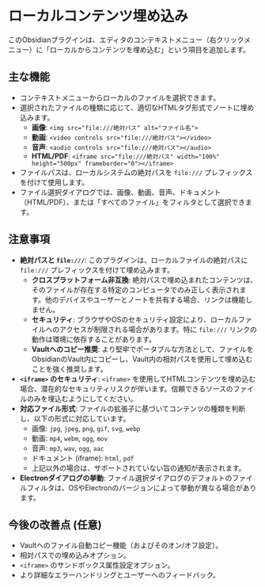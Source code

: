 # ローカルコンテンツ埋め込み

このObsidianプラグインは、エディタのコンテキストメニュー（右クリックメニュー）に「ローカルからコンテンツを埋め込む」という項目を追加します。

## 主な機能

- コンテキストメニューからローカルのファイルを選択できます。
- 選択されたファイルの種類に応じて、適切なHTMLタグ形式でノートに埋め込みます。
    - **画像**: `<img src="file:///絶対パス" alt="ファイル名">`
    - **動画**: `<video controls src="file:///絶対パス"></video>`
    - **音声**: `<audio controls src="file:///絶対パス"></audio>`
    - **HTML/PDF**: `<iframe src="file:///絶対パス" width="100%" height="500px" frameborder="0"></iframe>`
- ファイルパスは、ローカルシステムの絶対パスを `file:///` プレフィックスを付けて使用します。
- ファイル選択ダイアログでは、画像、動画、音声、ドキュメント（HTML/PDF）、または「すべてのファイル」をフィルタとして選択できます。

## 注意事項

- **絶対パスと `file:///`**: このプラグインは、ローカルファイルの絶対パスに `file:///` プレフィックスを付けて埋め込みます。
    - **クロスプラットフォーム非互換**: 絶対パスで埋め込まれたコンテンツは、そのファイルが存在する特定のコンピュータでのみ正しく表示されます。他のデバイスやユーザーとノートを共有する場合、リンクは機能しません。
    - **セキュリティ**: ブラウザやOSのセキュリティ設定により、ローカルファイルへのアクセスが制限される場合があります。特に `file:///` リンクの動作は環境に依存することがあります。
    - **Vaultへのコピー推奨**: より堅牢でポータブルな方法として、ファイルをObsidianのVault内にコピーし、Vault内の相対パスを使用して埋め込むことを強く推奨します。
- **`<iframe>` のセキュリティ**: `<iframe>` を使用してHTMLコンテンツを埋め込む場合、潜在的なセキュリティリスクが伴います。信頼できるソースのファイルのみを埋込むようにしてください。
- **対応ファイル形式**: ファイルの拡張子に基づいてコンテンツの種類を判断し、以下の形式に対応しています。
    - 画像: `jpg`, `jpeg`, `png`, `gif`, `svg`, `webp`
    - 動画: `mp4`, `webm`, `ogg`, `mov`
    - 音声: `mp3`, `wav`, `ogg`, `aac`
    - ドキュメント (iframe): `html`, `pdf`
    - 上記以外の場合は、サポートされていない旨の通知が表示されます。
- **Electronダイアログの挙動**: ファイル選択ダイアログのデフォルトのファイルフィルタは、OSやElectronのバージョンによって挙動が異なる場合があります。

## 今後の改善点 (任意)

- Vaultへのファイル自動コピー機能（およびそのオン/オフ設定）。
- 相対パスでの埋め込みオプション。
- `<iframe>` のサンドボックス属性設定オプション。
- より詳細なエラーハンドリングとユーザーへのフィードバック。
